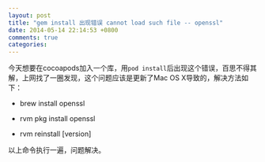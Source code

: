 ```yaml
---
layout: post
title: "gem install 出现错误 cannot load such file -- openssl"
date: 2014-05-14 22:14:53 +0800
comments: true
categories: 
---
```


今天想要在cocoapods加入一个库，用`pod install`后出现这个错误，百思不得其解，上网找了一圈发现，这个问题应该是更新了Mac OS X导致的，解决方法如下：

* brew install openssl

* rvm pkg install openssl

* rvm reinstall [version]

以上命令执行一遍，问题解决。

